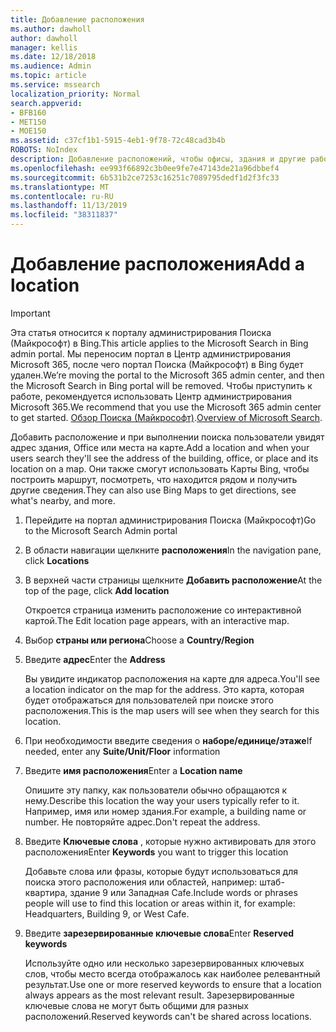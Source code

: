 ```yaml
---
title: Добавление расположения
ms.author: dawholl
author: dawholl
manager: kellis
ms.date: 12/18/2018
ms.audience: Admin
ms.topic: article
ms.service: mssearch
localization_priority: Normal
search.appverid:
- BFB160
- MET150
- MOE150
ms.assetid: c37cf1b1-5915-4eb1-9f78-72c48cad3b4b
ROBOTS: NoIndex
description: Добавление расположений, чтобы офисы, здания и другие рабочие области вашей организации отображались в результатах работы Microsoft Search.
ms.openlocfilehash: ee993f66892c3b0ee9fe7e47143de21a96dbbef4
ms.sourcegitcommit: 6b531b2ce7253c16251c7089795dedf1d2f3fc33
ms.translationtype: MT
ms.contentlocale: ru-RU
ms.lasthandoff: 11/13/2019
ms.locfileid: "38311837"
---
```

# <a name="add-a-location"></a><span data-ttu-id="5be39-103">Добавление расположения</span><span class="sxs-lookup"><span data-stu-id="5be39-103">Add a location</span></span>

> [!IMPORTANT]
> <span data-ttu-id="5be39-104">Эта статья относится к порталу администрирования Поиска (Майкрософт) в Bing.</span><span class="sxs-lookup"><span data-stu-id="5be39-104">This article applies to the Microsoft Search in Bing admin portal.</span></span> <span data-ttu-id="5be39-105">Мы переносим портал в Центр администрирования Microsoft 365, после чего портал Поиска (Майкрософт) в Bing будет удален.</span><span class="sxs-lookup"><span data-stu-id="5be39-105">We’re moving the portal to the Microsoft 365 admin center, and then the Microsoft Search in Bing portal will be removed.</span></span> <span data-ttu-id="5be39-106">Чтобы приступить к работе, рекомендуется использовать Центр администрирования Microsoft 365.</span><span class="sxs-lookup"><span data-stu-id="5be39-106">We recommend that you use the Microsoft 365 admin center to get started.</span></span> <span data-ttu-id="5be39-107">[Обзор Поиска (Майкрософт)](overview-microsoft-search.md).</span><span class="sxs-lookup"><span data-stu-id="5be39-107">[Overview of Microsoft Search](overview-microsoft-search.md).</span></span>
    
<span data-ttu-id="5be39-108">Добавить расположение и при выполнении поиска пользователи увидят адрес здания, Office или места на карте.</span><span class="sxs-lookup"><span data-stu-id="5be39-108">Add a location and when your users search they'll see the address of the building, office, or place and its location on a map.</span></span> <span data-ttu-id="5be39-109">Они также смогут использовать Карты Bing, чтобы построить маршрут, посмотреть, что находится рядом и получить другие сведения.</span><span class="sxs-lookup"><span data-stu-id="5be39-109">They can also use Bing Maps to get directions, see what's nearby, and more.</span></span>
  
1. <span data-ttu-id="5be39-110">Перейдите на портал администрирования Поиска (Майкрософт)</span><span class="sxs-lookup"><span data-stu-id="5be39-110">Go to the Microsoft Search Admin portal</span></span>
    
2. <span data-ttu-id="5be39-111">В области навигации щелкните **расположения**</span><span class="sxs-lookup"><span data-stu-id="5be39-111">In the navigation pane, click **Locations**</span></span>
    
3. <span data-ttu-id="5be39-112">В верхней части страницы щелкните **Добавить расположение**</span><span class="sxs-lookup"><span data-stu-id="5be39-112">At the top of the page, click **Add location**</span></span>
    
    <span data-ttu-id="5be39-113">Откроется страница изменить расположение со интерактивной картой.</span><span class="sxs-lookup"><span data-stu-id="5be39-113">The Edit location page appears, with an interactive map.</span></span>
    
4. <span data-ttu-id="5be39-114">Выбор **страны или региона**</span><span class="sxs-lookup"><span data-stu-id="5be39-114">Choose a **Country/Region**</span></span>
    
5. <span data-ttu-id="5be39-115">Введите **адрес**</span><span class="sxs-lookup"><span data-stu-id="5be39-115">Enter the **Address**</span></span>
    
    <span data-ttu-id="5be39-116">Вы увидите индикатор расположения на карте для адреса.</span><span class="sxs-lookup"><span data-stu-id="5be39-116">You'll see a location indicator on the map for the address.</span></span> <span data-ttu-id="5be39-117">Это карта, которая будет отображаться для пользователей при поиске этого расположения.</span><span class="sxs-lookup"><span data-stu-id="5be39-117">This is the map users will see when they search for this location.</span></span>
    
6. <span data-ttu-id="5be39-118">При необходимости введите сведения о **наборе/единице/этаже**</span><span class="sxs-lookup"><span data-stu-id="5be39-118">If needed, enter any **Suite/Unit/Floor** information</span></span> 
    
7. <span data-ttu-id="5be39-119">Введите **имя расположения**</span><span class="sxs-lookup"><span data-stu-id="5be39-119">Enter a **Location name**</span></span>
    
    <span data-ttu-id="5be39-120">Опишите эту папку, как пользователи обычно обращаются к нему.</span><span class="sxs-lookup"><span data-stu-id="5be39-120">Describe this location the way your users typically refer to it.</span></span> <span data-ttu-id="5be39-121">Например, имя или номер здания.</span><span class="sxs-lookup"><span data-stu-id="5be39-121">For example, a building name or number.</span></span> <span data-ttu-id="5be39-122">Не повторяйте адрес.</span><span class="sxs-lookup"><span data-stu-id="5be39-122">Don't repeat the address.</span></span>
    
8. <span data-ttu-id="5be39-123">Введите **Ключевые слова** , которые нужно активировать для этого расположения</span><span class="sxs-lookup"><span data-stu-id="5be39-123">Enter **Keywords** you want to trigger this location</span></span> 
    
    <span data-ttu-id="5be39-124">Добавьте слова или фразы, которые будут использоваться для поиска этого расположения или областей, например: штаб-квартира, здание 9 или Западная Cafe.</span><span class="sxs-lookup"><span data-stu-id="5be39-124">Include words or phrases people will use to find this location or areas within it, for example: Headquarters, Building 9, or West Cafe.</span></span>
    
9. <span data-ttu-id="5be39-125">Введите **зарезервированные ключевые слова**</span><span class="sxs-lookup"><span data-stu-id="5be39-125">Enter **Reserved keywords**</span></span>
    
    <span data-ttu-id="5be39-126">Используйте одно или несколько зарезервированных ключевых слов, чтобы место всегда отображалось как наиболее релевантный результат.</span><span class="sxs-lookup"><span data-stu-id="5be39-126">Use one or more reserved keywords to ensure that a location always appears as the most relevant result.</span></span> <span data-ttu-id="5be39-127">Зарезервированные ключевые слова не могут быть общими для разных расположений.</span><span class="sxs-lookup"><span data-stu-id="5be39-127">Reserved keywords can't be shared across locations.</span></span>

  

